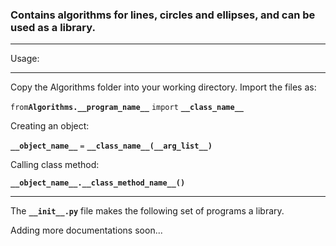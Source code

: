 ### Contains algorithms for lines, circles and ellipses, and can be used as a library.
___
Usage:
___
Copy the Algorithms folder into your working directory.
Import the files as:

```from```**```Algorithms.__program_name__```** ```import``` **```__class_name__```**

Creating an object:

**```__object_name__```** ```=``` **```__class_name__(__arg_list__)```**

Calling class method:

**```__object_name__.__class_method_name__()```**
___
The **```__init__.py```** file makes the following set of programs a library.

Adding more documentations soon...
